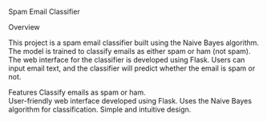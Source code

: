 
Spam Email Classifier

Overview

This project is a spam email classifier built using the Naive Bayes algorithm. The model is trained to classify emails as either spam or ham (not spam). The web interface for the classifier is developed using Flask. Users can input email text, and the classifier will predict whether the email is spam or not.
 
 Features 
 Classify emails as spam or ham.  
 User-friendly web interface developed using Flask.
 Uses the Naive Bayes algorithm for classification.
 Simple and intuitive design. 



